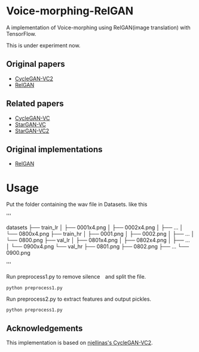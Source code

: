 # Voice-morphing-RelGAN
A implementation of Voice-morphing using RelGAN(image translation) with TensorFlow.

This is under experiment now.

## Original papers
- [CycleGAN-VC2](http://www.kecl.ntt.co.jp/people/kaneko.takuhiro/projects/cyclegan-vc2/index.html)
- [RelGAN](https://arxiv.org/abs/1908.07269)

## Related papers
- [CycleGAN-VC](http://www.kecl.ntt.co.jp/people/kaneko.takuhiro/projects/cyclegan-vc/)
- [StarGAN-VC](http://www.kecl.ntt.co.jp/people/kameoka.hirokazu/Demos/stargan-vc/)
- [StarGAN-VC2](http://www.kecl.ntt.co.jp/people/kaneko.takuhiro/projects/stargan-vc2/index.html)

## Original implementations
- [RelGAN](https://github.com/willylulu/RelGAN)

# Usage
Put the folder containing the wav file in Datasets.
like this

'''


datasets
├── train_lr
│     ├── 0001x4.png
│     ├── 0002x4.png
│     ├── ...
│     └── 0800x4.png
├── train_hr
│     ├── 0001.png
│     ├── 0002.png
│     ├── ...
│     └── 0800.png 
├── val_lr
│     ├── 0801x4.png
│     ├── 0802x4.png
│     ├── ...
│     └── 0900x4.png
└── val_hr
      ├── 0801.png
      ├── 0802.png
      ├── ...
      └── 0900.png 

'''


 Run preprocess1.py to remove silence　and split the file.
  
```
python preprocess1.py
```


 Run preprocess2.py to extract features and output pickles.
  
```
python preprocess1.py
```

## Acknowledgements
This implementation is based on [njellinas's CycleGAN-VC2](https://github.com/njellinas/GAN-Voice-Conversion).
